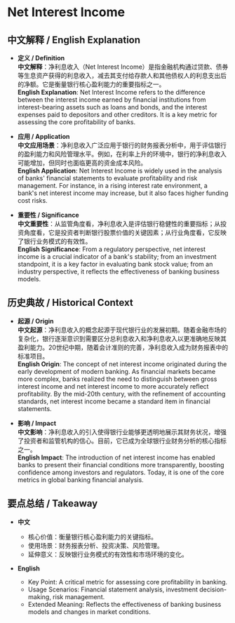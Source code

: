 # Net Interest Income

## 中文解释 / English Explanation

* **定义 / Definition**  
  **中文解释**：净利息收入（Net Interest Income）是指金融机构通过贷款、债券等生息资产获得的利息收入，减去其支付给存款人和其他债权人的利息支出后的净额。它是衡量银行核心盈利能力的重要指标之一。  
  **English Explanation**: Net Interest Income refers to the difference between the interest income earned by financial institutions from interest-bearing assets such as loans and bonds, and the interest expenses paid to depositors and other creditors. It is a key metric for assessing the core profitability of banks.

* **应用 / Application**  
  **中文应用场景**：净利息收入广泛应用于银行的财务报表分析中，用于评估银行的盈利能力和风险管理水平。例如，在利率上升的环境中，银行的净利息收入可能增加，但同时也面临更高的资金成本风险。  
  **English Application**: Net Interest Income is widely used in the analysis of banks' financial statements to evaluate profitability and risk management. For instance, in a rising interest rate environment, a bank's net interest income may increase, but it also faces higher funding cost risks.

* **重要性 / Significance**  
  **中文重要性**：从监管角度看，净利息收入是评估银行稳健性的重要指标；从投资角度看，它是投资者判断银行股票价值的关键因素；从行业角度看，它反映了银行业务模式的有效性。  
  **English Significance**: From a regulatory perspective, net interest income is a crucial indicator of a bank's stability; from an investment standpoint, it is a key factor in evaluating bank stock value; from an industry perspective, it reflects the effectiveness of banking business models.

## 历史典故 / Historical Context

* **起源 / Origin**  
  **中文起源**：净利息收入的概念起源于现代银行业的发展初期。随着金融市场的复杂化，银行逐渐意识到需要区分总利息收入和净利息收入以更准确地反映其盈利能力。20世纪中期，随着会计准则的完善，净利息收入成为财务报表中的标准项目。  
  **English Origin**: The concept of net interest income originated during the early development of modern banking. As financial markets became more complex, banks realized the need to distinguish between gross interest income and net interest income to more accurately reflect profitability. By the mid-20th century, with the refinement of accounting standards, net interest income became a standard item in financial statements.

* **影响 / Impact**  
  **中文影响**：净利息收入的引入使得银行业能够更透明地展示其财务状况，增强了投资者和监管机构的信心。目前，它已成为全球银行业财务分析的核心指标之一。  
  **English Impact**: The introduction of net interest income has enabled banks to present their financial conditions more transparently, boosting confidence among investors and regulators. Today, it is one of the core metrics in global banking financial analysis.

## 要点总结 / Takeaway

* **中文**  
  - 核心价值：衡量银行核心盈利能力的关键指标。
  - 使用场景：财务报表分析、投资决策、风险管理。
  - 延伸意义：反映银行业务模式的有效性和市场环境的变化。

* **English**  
  - Key Point: A critical metric for assessing core profitability in banking.
  - Usage Scenarios: Financial statement analysis, investment decision-making, risk management.
  - Extended Meaning: Reflects the effectiveness of banking business models and changes in market conditions.